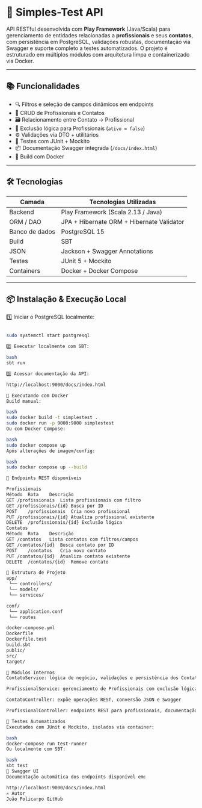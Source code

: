# 🚀 Simples-Test API

API RESTful desenvolvida com **Play Framework** (Java/Scala) para gerenciamento de entidades relacionadas a **profissionais** e seus **contatos**, com persistência em PostgreSQL, validações robustas, documentação via Swagger e suporte completo a testes automatizados. O projeto é estruturado em múltiplos módulos com arquitetura limpa e containerizado via Docker.

---

## 📚 Funcionalidades

- 🔍 Filtros e seleção de campos dinâmicos em endpoints
- 📄 CRUD de Profissionais e Contatos
- 🗃️ Relacionamento entre Contato → Profissional
- 🚫 Exclusão lógica para Profissionais (`ativo = false`)
- ⚙️ Validações via DTO + utilitários
- 🧪 Testes com JUnit + Mockito
- 📦 Documentação Swagger integrada (`/docs/index.html`)
- 🐳 Build com Docker

---

## 🛠️ Tecnologias

| Camada        | Tecnologias Utilizadas                       |
|---------------|----------------------------------------------|
| Backend       | Play Framework (Scala 2.13 / Java)           |
| ORM / DAO     | JPA + Hibernate ORM + Hibernate Validator    |
| Banco de dados| PostgreSQL 15                                |
| Build         | SBT                                          |
| JSON          | Jackson + Swagger Annotations                |
| Testes        | JUnit 5 + Mockito                            |
| Containers    | Docker + Docker Compose                      |

---

## 📦 Instalação & Execução Local

1️⃣ Iniciar o PostgreSQL localmente:
```bash

sudo systemctl start postgresql

2️⃣ Executar localmente com SBT:

bash
sbt run

3️⃣ Acessar documentação da API:

http://localhost:9000/docs/index.html

🐳 Executando com Docker
Build manual:

bash
sudo docker build -t simplestest .
sudo docker run -p 9000:9000 simplestest
Ou com Docker Compose:

bash
sudo docker compose up
Após alterações de imagem/config:

bash
sudo docker compose up --build

🔄 Endpoints REST disponíveis

Profissionais
Método	Rota	Descrição
GET	/profissionais	Lista profissionais com filtro
GET	/profissionais/{id}	Busca por ID
POST	/profissionais	Cria novo profissional
PUT	/profissionais/{id}	Atualiza profissional existente
DELETE	/profissionais/{id}	Exclusão lógica
Contatos
Método	Rota	Descrição
GET	/contatos	Lista contatos com filtros/campos
GET	/contatos/{id}	Busca contato por ID
POST	/contatos	Cria novo contato
PUT	/contatos/{id}	Atualiza contato existente
DELETE	/contatos/{id}	Remove contato

📁 Estrutura de Projeto
app/
 └── controllers/
 └── models/
 └── services/

conf/
 └── application.conf
 └── routes

docker-compose.yml
Dockerfile
Dockerfile.test
build.sbt
public/
src/
target/

📂 Módulos Internos
ContatoService: lógica de negócio, validações e persistência dos Contatos

ProfissionalService: gerenciamento de Profissionais com exclusão lógica

ContatoController: expõe operações REST, conversão JSON e Swagger

ProfissionalController: endpoints REST para profissionais, documentação

🧪 Testes Automatizados
Executados com JUnit e Mockito, isolados via container:

bash
docker-compose run test-runner
Ou localmente com SBT:

bash
sbt test
📄 Swagger UI
Documentação automática dos endpoints disponível em:

http://localhost:9000/docs/index.html
✍️ Autor
João Policarpo GitHub
